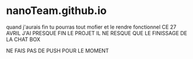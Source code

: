 # nanoTeam.github.io

quand j'aurais fin tu pourras tout mofier et le rendre fonctionnel
CE 27 AVRIL J'AI PRESQUE FIN LE PROJET IL NE RESQUE QUE LE FINISSAGE DE LA CHAT BOX

NE FAIS PAS DE PUSH POUR LE MOMENT 